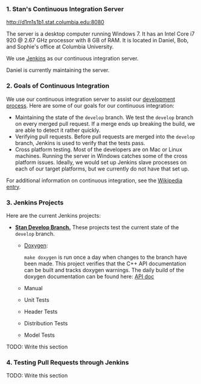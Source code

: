 ### 1. Stan's Continuous Integration Server
http://d1m1s1b1.stat.columbia.edu:8080

The server is a desktop computer running Windows 7. It has an Intel Core i7 920 @ 2.67 GHz processor with 8 GB of RAM. It is located in Daniel, Bob, and Sophie's office at Columbia University.

We use [Jenkins](http://jenkins-ci.org/) as our continuous integration server.

Daniel is currently maintaining the server.

### 2. Goals of Continuous Integration
We use our continuous integration server to assist our [development process](Developer-Process). Here are some of our goals for our continuous integration:
* Maintaining the state of the `develop` branch. We test the `develop` branch on every merged pull request. If a merge ends up breaking the build, we are able to detect it rather quickly.
* Verifying pull requests. Before pull requests are merged into the `develop` branch, Jenkins is used to verify that the tests pass.
* Cross platform testing. Most of the developers are on Mac or Linux machines. Running the server in Windows catches some of the cross platform issues. Ideally, we would set up Jenkins slave processes on each of our target platforms, but we currently do not have that set up.

For additional information on continuous integration, see the [Wikipedia entry](https://en.wikipedia.org/wiki/Continuous_integration).

### 3. Jenkins Projects

Here are the current Jenkins projects:
* **[Stan Develop Branch.](http://d1m1s1b1.stat.columbia.edu:8080/view/Stan%20Develop%20Branch/)** These projects test the current state of the `develop` branch.
    * [Doxygen](http://d1m1s1b1.stat.columbia.edu:8080/view/Stan%20Develop%20Branch/job/Stan%20Doxygen/):

        `make doxygen` is run once a day when changes to the branch have been made. 
        This project verifies that the C++ API documentation can be built and tracks doxygen warnings. The daily build of the doxygen documentation can be found here: [API doc](http://d1m1s1b1.stat.columbia.edu:8080/view/Stan%20Develop%20Branch/job/Stan%20Doxygen/ws/doc/api/html/index.html)
  * Manual
  * Unit Tests
  * Header Tests
  * Distribution Tests
  * Model Tests
  
TODO: Write this section

### 4. Testing Pull Requests through Jenkins
TODO: Write this section